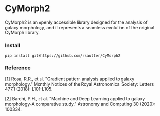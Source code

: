 # CyMorph2
CyMorph2 is an openly accessible library designed for the analysis of galaxy morphology, and it represents a seamless evolution of the original CyMorph library. 

### Install
    pip install git+https://github.com/rsautter/CyMorph2

### Reference

[1] Rosa, R.R., et al. "Gradient pattern analysis applied to galaxy morphology." Monthly Notices of the Royal Astronomical Society: Letters 477.1 (2018): L101-L105.

[2] Barchi, P.H., et al. "Machine and Deep Learning applied to galaxy morphology-A comparative study." Astronomy and Computing 30 (2020): 100334.
